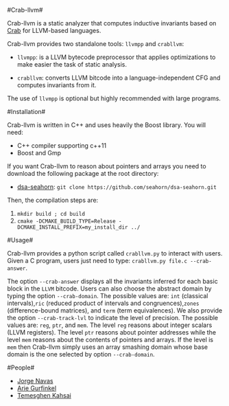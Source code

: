 #Crab-llvm#

Crab-llvm is a static analyzer that computes inductive invariants
based on [Crab](https://github.com/seahorn/crab) for LLVM-based
languages.

Crab-llvm provides two standalone tools: `llvmpp` and `crabllvm`:

- `llvmpp`: is a LLVM bytecode preprocessor that applies optimizations
to make easier the task of static analysis.

- `crabllvm`: converts LLVM bitcode into a language-independent CFG
  and computes invariants from it.

The use of `llvmpp` is optional but highly recommended with large
programs.

#Installation#

Crab-llvm is written in C++ and uses heavily the Boost library. You will need:

- C++ compiler supporting c++11
- Boost and Gmp

If you want Crab-llvm to reason about pointers and arrays you need to
download the following package at the root directory:

* [dsa-seahorn](https://github.com/seahorn/dsa-seahorn): ``` git clone https://github.com/seahorn/dsa-seahorn.git ```

Then, the compilation steps are:

1. ```mkdir build ; cd build```
2. ```cmake -DCMAKE_BUILD_TYPE=Release -DCMAKE_INSTALL_PREFIX=my_install_dir ../```

#Usage#

Crab-llvm provides a python script called `crabllvm.py` to interact
with users. Given a C program, users just need to type: `crabllvm.py
file.c --crab-answer`.

The option `--crab-answer` displays all the invariants inferred for
each basic block in the `LLVM` bitcode. Users can also choose the
abstract domain by typing the option `--crab-domain`. The possible
values are: `int` (classical intervals),`ric` (reduced product of
intervals and congruences),`zones` (difference-bound matrices), and
`term` (term equivalences). We also provide the option
`--crab-track-lvl` to indicate the level of precision. The possible
values are: `reg`, `ptr`, and `mem`. The level `reg` reasons about
integer scalars (LLVM registers). The level `ptr` reasons about
pointer addresses while the level `mem` reasons about the contents of
pointers and arrays. If the level is `mem` then Crab-llvm simply uses
an array smashing domain whose base domain is the one selected by
option `--crab-domain`.

#People#

* [Jorge Navas](http://ti.arc.nasa.gov/profile/jorge/)
* [Arie Gurfinkel](arieg.bitbucket.org)
* [Temesghen Kahsai](http://www.lememta.info/)
